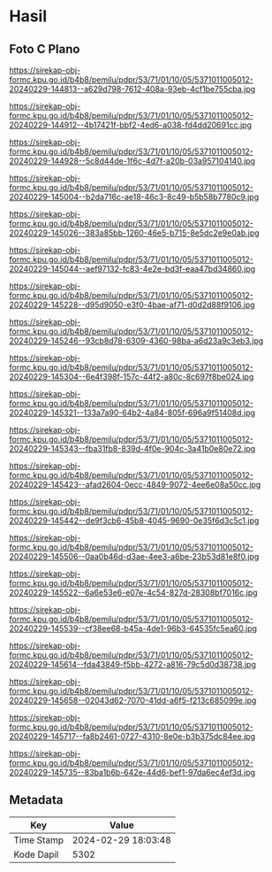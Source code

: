 # Hasil

## Foto C Plano

https://sirekap-obj-formc.kpu.go.id/b4b8/pemilu/pdpr/53/71/01/10/05/5371011005012-20240229-144813--a629d798-7612-408a-93eb-4cf1be755cba.jpg

https://sirekap-obj-formc.kpu.go.id/b4b8/pemilu/pdpr/53/71/01/10/05/5371011005012-20240229-144912--4b17421f-bbf2-4ed6-a038-fd4dd20691cc.jpg

https://sirekap-obj-formc.kpu.go.id/b4b8/pemilu/pdpr/53/71/01/10/05/5371011005012-20240229-144928--5c8d44de-1f6c-4d7f-a20b-03a957104140.jpg

https://sirekap-obj-formc.kpu.go.id/b4b8/pemilu/pdpr/53/71/01/10/05/5371011005012-20240229-145004--b2da716c-ae18-46c3-8c49-b5b58b7780c9.jpg

https://sirekap-obj-formc.kpu.go.id/b4b8/pemilu/pdpr/53/71/01/10/05/5371011005012-20240229-145026--383a85bb-1260-46e5-b715-8e5dc2e9e0ab.jpg

https://sirekap-obj-formc.kpu.go.id/b4b8/pemilu/pdpr/53/71/01/10/05/5371011005012-20240229-145044--aef97132-fc83-4e2e-bd3f-eaa47bd34860.jpg

https://sirekap-obj-formc.kpu.go.id/b4b8/pemilu/pdpr/53/71/01/10/05/5371011005012-20240229-145228--d95d9050-e3f0-4bae-af71-d0d2d88f9106.jpg

https://sirekap-obj-formc.kpu.go.id/b4b8/pemilu/pdpr/53/71/01/10/05/5371011005012-20240229-145246--93cb8d78-6309-4360-98ba-a6d23a9c3eb3.jpg

https://sirekap-obj-formc.kpu.go.id/b4b8/pemilu/pdpr/53/71/01/10/05/5371011005012-20240229-145304--6e4f398f-157c-44f2-a80c-8c697f8be024.jpg

https://sirekap-obj-formc.kpu.go.id/b4b8/pemilu/pdpr/53/71/01/10/05/5371011005012-20240229-145321--133a7a90-64b2-4a84-805f-696a9f51408d.jpg

https://sirekap-obj-formc.kpu.go.id/b4b8/pemilu/pdpr/53/71/01/10/05/5371011005012-20240229-145343--fba31fb8-839d-4f0e-904c-3a41b0e80e72.jpg

https://sirekap-obj-formc.kpu.go.id/b4b8/pemilu/pdpr/53/71/01/10/05/5371011005012-20240229-145423--afad2604-0ecc-4849-9072-4ee6e08a50cc.jpg

https://sirekap-obj-formc.kpu.go.id/b4b8/pemilu/pdpr/53/71/01/10/05/5371011005012-20240229-145442--de9f3cb6-45b8-4045-9690-0e35f6d3c5c1.jpg

https://sirekap-obj-formc.kpu.go.id/b4b8/pemilu/pdpr/53/71/01/10/05/5371011005012-20240229-145506--0aa0b46d-d3ae-4ee3-a6be-23b53d81e8f0.jpg

https://sirekap-obj-formc.kpu.go.id/b4b8/pemilu/pdpr/53/71/01/10/05/5371011005012-20240229-145522--6a6e53e6-e07e-4c54-827d-28308bf7016c.jpg

https://sirekap-obj-formc.kpu.go.id/b4b8/pemilu/pdpr/53/71/01/10/05/5371011005012-20240229-145539--cf38ee68-b45a-4de1-96b3-64535fc5ea60.jpg

https://sirekap-obj-formc.kpu.go.id/b4b8/pemilu/pdpr/53/71/01/10/05/5371011005012-20240229-145614--fda43849-f5bb-4272-a816-79c5d0d38738.jpg

https://sirekap-obj-formc.kpu.go.id/b4b8/pemilu/pdpr/53/71/01/10/05/5371011005012-20240229-145658--02043d62-7070-41dd-a6f5-f213c685099e.jpg

https://sirekap-obj-formc.kpu.go.id/b4b8/pemilu/pdpr/53/71/01/10/05/5371011005012-20240229-145717--fa8b2461-0727-4310-8e0e-b3b375dc84ee.jpg

https://sirekap-obj-formc.kpu.go.id/b4b8/pemilu/pdpr/53/71/01/10/05/5371011005012-20240229-145735--83ba1b6b-642e-44d6-bef1-97da6ec4ef3d.jpg


## Metadata

| Key        | Value               |
| ---------- | ------------------- |
| Time Stamp | 2024-02-29 18:03:48 |
| Kode Dapil | 5302                |



